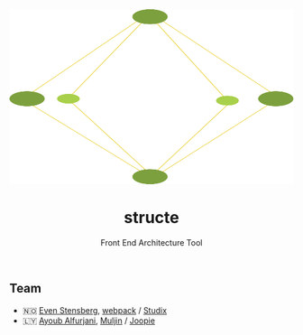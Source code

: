 <div align="center">
    <a href="https://github.com/evenstensberg/structe">
        <img width="1240" height="310" src="./logo/logo.svg">
    </a>
</div>

<h1 align="center">structe</h1>

<p align="center">
  Front End Architecture Tool
</p>
<br>

## Team

- :norway: [Even Stensberg](https://twitter.com/evenstensberg), [webpack](https://webpack.js.org/) / [Studix](https://studix.com/)
- :libya: [Ayoub Alfurjani](https://twitter.com/ZeroDrive1), [Muljin](https://muljin.com/) / [Joopie](https://joopie.co/)
